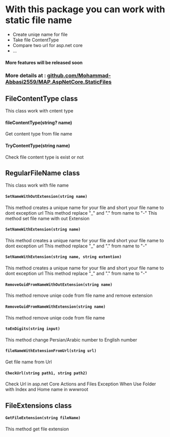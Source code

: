 # With this package you can work with static file name
* Create uniqe name for file
* Take file ContentType
* Compare two url for asp.net core
* ...
#### More features will be released soon


### More details at : [github.com/Mohammad-Abbasi2559/MAP.AspNetCore.StaticFiles]("https://github.com/Mohammad-Abbasi2559/MAP.AspNetCore.StaticFiles")
## FileContentType class
This class work with cntent type

#### fileContentType(string? name)
Get content type from file name
#### TryContentType(string name)
Check file content type is exist or not


## RegularFileName class
This class work with file name

#### `SetNameWithOutExtension(string name)`
This method creates a unique name for your file and short your file name to dont exception url
This method replace  "_" and "." from name to "-"
This method set file name with out Extension 
#### `SetNameWithExtension(string name)`
This method creates a unique name for your file and short your file name to dont exception url
This method replace  "_" and "." from name to "-"  
#### `SetNameWithExtension(string name, string extention)`
This method creates a unique name for your file and short your file name to dont exception url
This method replace  "_" and "." from name to "-"
#### `RemoveGuidFromNameWithOutExtension(string name)`
This method remove uniqe code from file name and remove extension
#### `RemoveGuidFromNameWithExtension(string name)`
This method remove uniqe code from file name
#### `toEnDigits(string input)`
This method change Persian/Arabic number to English number
#### `fileNameWithExtensionFromUrl(string url)`
Get file name from Url
#### `CheckUrl(string path1, string path2)`
Check Url in asp.net Core Actions and Files
Exception When Use Folder with Index and Home name in wwwroot 


## FileExtensions class

#### `GetFileExtension(string fileName)`
This method get file extension

